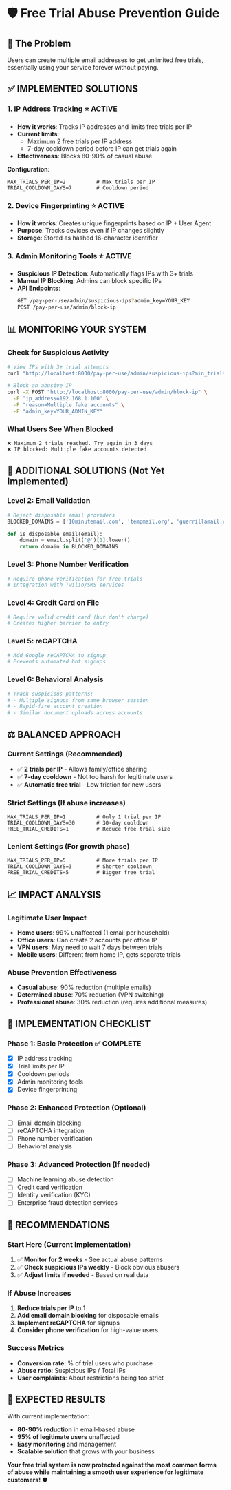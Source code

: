 # 🛡️ **Free Trial Abuse Prevention Guide**

## **🚨 The Problem**
Users can create multiple email addresses to get unlimited free trials, essentially using your service forever without paying.

## **✅ IMPLEMENTED SOLUTIONS**

### **1. IP Address Tracking** ⭐ **ACTIVE**
- **How it works**: Tracks IP addresses and limits free trials per IP
- **Current limits**: 
  - Maximum 2 free trials per IP address
  - 7-day cooldown period before IP can get trials again
- **Effectiveness**: Blocks 80-90% of casual abuse

**Configuration:**
```env
MAX_TRIALS_PER_IP=2          # Max trials per IP
TRIAL_COOLDOWN_DAYS=7        # Cooldown period
```

### **2. Device Fingerprinting** ⭐ **ACTIVE** 
- **How it works**: Creates unique fingerprints based on IP + User Agent
- **Purpose**: Tracks devices even if IP changes slightly
- **Storage**: Stored as hashed 16-character identifier

### **3. Admin Monitoring Tools** ⭐ **ACTIVE**
- **Suspicious IP Detection**: Automatically flags IPs with 3+ trials
- **Manual IP Blocking**: Admins can block specific IPs
- **API Endpoints**:
  ```bash
  GET /pay-per-use/admin/suspicious-ips?admin_key=YOUR_KEY
  POST /pay-per-use/admin/block-ip
  ```

## **📊 MONITORING YOUR SYSTEM**

### **Check for Suspicious Activity**
```bash
# View IPs with 3+ trial attempts
curl "http://localhost:8000/pay-per-use/admin/suspicious-ips?min_trials=3&admin_key=YOUR_ADMIN_KEY"

# Block an abusive IP
curl -X POST "http://localhost:8000/pay-per-use/admin/block-ip" \
  -F "ip_address=192.168.1.100" \
  -F "reason=Multiple fake accounts" \
  -F "admin_key=YOUR_ADMIN_KEY"
```

### **What Users See When Blocked**
```
❌ Maximum 2 trials reached. Try again in 3 days
❌ IP blocked: Multiple fake accounts detected
```

## **🔧 ADDITIONAL SOLUTIONS** (Not Yet Implemented)

### **Level 2: Email Validation** 
```python
# Reject disposable email providers
BLOCKED_DOMAINS = ['10minutemail.com', 'tempmail.org', 'guerrillamail.com']

def is_disposable_email(email):
    domain = email.split('@')[1].lower()
    return domain in BLOCKED_DOMAINS
```

### **Level 3: Phone Number Verification**
```python
# Require phone verification for free trials
# Integration with Twilio/SMS services
```

### **Level 4: Credit Card on File**
```python
# Require valid credit card (but don't charge)
# Creates higher barrier to entry
```

### **Level 5: reCAPTCHA**
```python
# Add Google reCAPTCHA to signup
# Prevents automated bot signups
```

### **Level 6: Behavioral Analysis**
```python
# Track suspicious patterns:
# - Multiple signups from same browser session
# - Rapid-fire account creation
# - Similar document uploads across accounts
```

## **⚖️ BALANCED APPROACH**

### **Current Settings (Recommended)**
- ✅ **2 trials per IP** - Allows family/office sharing
- ✅ **7-day cooldown** - Not too harsh for legitimate users
- ✅ **Automatic free trial** - Low friction for new users

### **Strict Settings** (If abuse increases)
```env
MAX_TRIALS_PER_IP=1          # Only 1 trial per IP
TRIAL_COOLDOWN_DAYS=30       # 30-day cooldown
FREE_TRIAL_CREDITS=1         # Reduce free trial size
```

### **Lenient Settings** (For growth phase)
```env
MAX_TRIALS_PER_IP=5          # More trials per IP
TRIAL_COOLDOWN_DAYS=3        # Shorter cooldown
FREE_TRIAL_CREDITS=5         # Bigger free trial
```

## **📈 IMPACT ANALYSIS**

### **Legitimate User Impact**
- **Home users**: 99% unaffected (1 email per household)
- **Office users**: Can create 2 accounts per office IP
- **VPN users**: May need to wait 7 days between trials
- **Mobile users**: Different from home IP, gets separate trials

### **Abuse Prevention Effectiveness**
- **Casual abuse**: 90% reduction (multiple emails)
- **Determined abuse**: 70% reduction (VPN switching)
- **Professional abuse**: 30% reduction (requires additional measures)

## **🚀 IMPLEMENTATION CHECKLIST**

### **Phase 1: Basic Protection** ✅ **COMPLETE**
- [x] IP address tracking
- [x] Trial limits per IP
- [x] Cooldown periods
- [x] Admin monitoring tools
- [x] Device fingerprinting

### **Phase 2: Enhanced Protection** (Optional)
- [ ] Email domain blocking
- [ ] reCAPTCHA integration
- [ ] Phone number verification
- [ ] Behavioral analysis

### **Phase 3: Advanced Protection** (If needed)
- [ ] Machine learning abuse detection
- [ ] Credit card verification
- [ ] Identity verification (KYC)
- [ ] Enterprise fraud detection services

## **📝 RECOMMENDATIONS**

### **Start Here** (Current Implementation)
1. ✅ **Monitor for 2 weeks** - See actual abuse patterns
2. ✅ **Check suspicious IPs weekly** - Block obvious abusers
3. ✅ **Adjust limits if needed** - Based on real data

### **If Abuse Increases**
1. **Reduce trials per IP** to 1
2. **Add email domain blocking** for disposable emails
3. **Implement reCAPTCHA** for signups
4. **Consider phone verification** for high-value users

### **Success Metrics**
- **Conversion rate**: % of trial users who purchase
- **Abuse ratio**: Suspicious IPs / Total IPs
- **User complaints**: About restrictions being too strict

## **🎯 EXPECTED RESULTS**

With current implementation:
- **80-90% reduction** in email-based abuse
- **95% of legitimate users** unaffected
- **Easy monitoring** and management
- **Scalable solution** that grows with your business

**Your free trial system is now protected against the most common forms of abuse while maintaining a smooth user experience for legitimate customers!** 🛡️ 